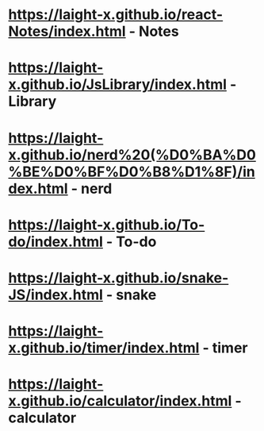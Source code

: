# https://laight-x.github.io/react-Notes/index.html - Notes
# https://laight-x.github.io/JsLibrary/index.html - Library
# https://laight-x.github.io/nerd%20(%D0%BA%D0%BE%D0%BF%D0%B8%D1%8F)/index.html - nerd
# https://laight-x.github.io/To-do/index.html - To-do
# https://laight-x.github.io/snake-JS/index.html - snake
# https://laight-x.github.io/timer/index.html - timer
# https://laight-x.github.io/calculator/index.html - calculator
